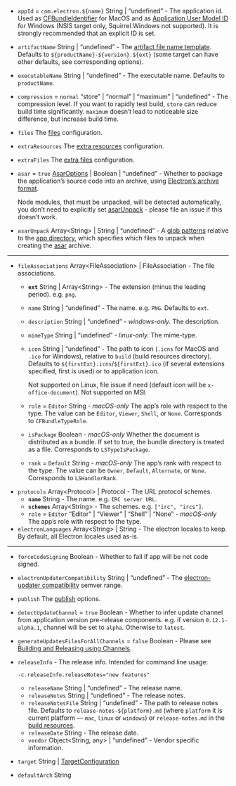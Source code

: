 <ul>
<li>
<p><code id="PlatformSpecificBuildOptions-appId">appId</code> = <code>com.electron.${name}</code> String | “undefined” - The application id. Used as <a href="https://developer.apple.com/library/ios/documentation/General/Reference/InfoPlistKeyReference/Articles/CoreFoundationKeys.html#//apple_ref/doc/uid/20001431-102070">CFBundleIdentifier</a> for MacOS and as <a href="https://msdn.microsoft.com/en-us/library/windows/desktop/dd378459(v=vs.85).aspx">Application User Model ID</a> for Windows (NSIS target only, Squirrel.Windows not supported). It is strongly recommended that an explicit ID is set.</p>
</li>
<li>
<p><code id="PlatformSpecificBuildOptions-artifactName">artifactName</code> String | “undefined” - The <a href="/configuration/configuration#artifact-file-name-template">artifact file name template</a>. Defaults to <code>${productName}-${version}.${ext}</code> (some target can have other defaults, see corresponding options).</p>
</li>
<li>
<p><code id="PlatformSpecificBuildOptions-executableName">executableName</code> String | “undefined” - The executable name. Defaults to <code>productName</code>.</p>
</li>
<li>
<p><code id="PlatformSpecificBuildOptions-compression">compression</code> = <code>normal</code> “store” | “normal” | “maximum” | “undefined” - The compression level. If you want to rapidly test build, <code>store</code> can reduce build time significantly. <code>maximum</code> doesn’t lead to noticeable size difference, but increase build time.</p>
</li>
<li>
<p><code id="PlatformSpecificBuildOptions-files">files</code> The <a href="/configuration/contents#files">files</a> configuration.</p>
</li>
<li>
<p><code id="PlatformSpecificBuildOptions-extraResources">extraResources</code> The <a href="/configuration/contents#extraresources">extra resources</a> configuration.</p>
</li>
<li>
<p><code id="PlatformSpecificBuildOptions-extraFiles">extraFiles</code> The <a href="/configuration/contents#extrafiles">extra files</a> configuration.</p>
</li>
<li>
<p><code id="PlatformSpecificBuildOptions-asar">asar</code> = <code>true</code> <a href="#AsarOptions">AsarOptions</a> | Boolean | “undefined” - Whether to package the application’s source code into an archive, using <a href="http://electron.atom.io/docs/tutorial/application-packaging/">Electron’s archive format</a>.</p>
<p>Node modules, that must be unpacked, will be detected automatically, you don’t need to explicitly set <a href="#configuration-asarUnpack">asarUnpack</a> - please file an issue if this doesn’t work.</p>
</li>
<li>
<p><code id="PlatformSpecificBuildOptions-asarUnpack">asarUnpack</code> Array&lt;String&gt; | String | “undefined” - A <a href="/file-patterns">glob patterns</a> relative to the <a href="#MetadataDirectories-app">app directory</a>, which specifies which files to unpack when creating the <a href="http://electron.atom.io/docs/tutorial/application-packaging/">asar</a> archive.</p>
</li>
</ul>
<hr>
<ul>
<li><code id="PlatformSpecificBuildOptions-fileAssociations">fileAssociations</code> Array&lt;FileAssociation&gt; | FileAssociation<a name="FileAssociation"></a> - The file associations.
<ul>
<li>
<p><strong><code id="FileAssociation-ext">ext</code></strong> String | Array&lt;String&gt; - The extension (minus the leading period). e.g. <code>png</code>.</p>
</li>
<li>
<p><code id="FileAssociation-name">name</code> String | “undefined” - The name. e.g. <code>PNG</code>. Defaults to <code>ext</code>.</p>
</li>
<li>
<p><code id="FileAssociation-description">description</code> String | “undefined” - <em>windows-only.</em> The description.</p>
</li>
<li>
<p><code id="FileAssociation-mimeType">mimeType</code> String | “undefined” - <em>linux-only.</em> The mime-type.</p>
</li>
<li>
<p><code id="FileAssociation-icon">icon</code> String | “undefined” - The path to icon (<code>.icns</code> for MacOS and <code>.ico</code> for Windows), relative to <code>build</code> (build resources directory). Defaults to <code>${firstExt}.icns</code>/<code>${firstExt}.ico</code> (if several extensions specified, first is used) or to application icon.</p>
<p>Not supported on Linux, file issue if need (default icon will be <code>x-office-document</code>). Not supported on MSI.</p>
</li>
<li>
<p><code id="FileAssociation-role">role</code> = <code>Editor</code> String - <em>macOS-only</em> The app’s role with respect to the type. The value can be <code>Editor</code>, <code>Viewer</code>, <code>Shell</code>, or <code>None</code>. Corresponds to <code>CFBundleTypeRole</code>.</p>
</li>
<li>
<p><code id="FileAssociation-isPackage">isPackage</code> Boolean - <em>macOS-only</em> Whether the document is distributed as a bundle. If set to true, the bundle directory is treated as a file. Corresponds to <code>LSTypeIsPackage</code>.</p>
</li>
<li>
<p><code id="FileAssociation-rank">rank</code> = <code>Default</code> String - <em>macOS-only</em> The app’s rank with respect to the type. The value can be <code>Owner</code>, <code>Default</code>, <code>Alternate</code>, or <code>None</code>. Corresponds to <code>LSHandlerRank</code>.</p>
</li>
</ul>
</li>
<li><code id="PlatformSpecificBuildOptions-protocols">protocols</code> Array&lt;Protocol&gt; | Protocol<a name="Protocol"></a> - The URL protocol schemes.
<ul>
<li><strong><code id="Protocol-name">name</code></strong> String - The name. e.g. <code>IRC server URL</code>.</li>
<li><strong><code id="Protocol-schemes">schemes</code></strong> Array&lt;String&gt; - The schemes. e.g. <code>[&quot;irc&quot;, &quot;ircs&quot;]</code>.</li>
<li><code id="Protocol-role">role</code> = <code>Editor</code> “Editor” | “Viewer” | “Shell” | “None” - <em>macOS-only</em> The app’s role with respect to the type.</li>
</ul>
</li>
<li><code id="PlatformSpecificBuildOptions-electronLanguages">electronLanguages</code> Array&lt;String&gt; | String - The electron locales to keep. By default, all Electron locales used as-is.</li>
</ul>
<hr>
<ul>
<li>
<p><code id="PlatformSpecificBuildOptions-forceCodeSigning">forceCodeSigning</code> Boolean - Whether to fail if app will be not code signed.</p>
</li>
<li>
<p><code id="PlatformSpecificBuildOptions-electronUpdaterCompatibility">electronUpdaterCompatibility</code> String | “undefined” - The <a href="/auto-update#compatibility">electron-updater compatibility</a> semver range.</p>
</li>
<li>
<p><code id="PlatformSpecificBuildOptions-publish">publish</code> The <a href="/configuration/publish">publish</a> options.</p>
</li>
<li>
<p><code id="PlatformSpecificBuildOptions-detectUpdateChannel">detectUpdateChannel</code> = <code>true</code> Boolean - Whether to infer update channel from application version pre-release components. e.g. if version <code>0.12.1-alpha.1</code>, channel will be set to <code>alpha</code>. Otherwise to <code>latest</code>.</p>
</li>
<li>
<p><code id="PlatformSpecificBuildOptions-generateUpdatesFilesForAllChannels">generateUpdatesFilesForAllChannels</code> = <code>false</code> Boolean - Please see <a href="https://github.com/electron-userland/electron-builder/issues/1182#issuecomment-324947139">Building and Releasing using Channels</a>.</p>
</li>
<li>
<p><code id="PlatformSpecificBuildOptions-releaseInfo">releaseInfo</code><a name="ReleaseInfo"></a> - The release info. Intended for command line usage:</p>
<p><code>-c.releaseInfo.releaseNotes=&quot;new features&quot;</code></p>
<ul>
<li><code id="ReleaseInfo-releaseName">releaseName</code> String | “undefined” - The release name.</li>
<li><code id="ReleaseInfo-releaseNotes">releaseNotes</code> String | “undefined” - The release notes.</li>
<li><code id="ReleaseInfo-releaseNotesFile">releaseNotesFile</code> String | “undefined” - The path to release notes file. Defaults to <code>release-notes-${platform}.md</code> (where <code>platform</code> it is current platform — <code>mac</code>, <code>linux</code> or <code>windows</code>) or <code>release-notes.md</code> in the <a href="#MetadataDirectories-buildResources">build resources</a>.</li>
<li><code id="ReleaseInfo-releaseDate">releaseDate</code> String - The release date.</li>
<li><code id="ReleaseInfo-vendor">vendor</code> Object&lt;String, any&gt; | “undefined” - Vendor specific information.</li>
</ul>
</li>
<li>
<p><code id="PlatformSpecificBuildOptions-target">target</code> String | <a href="/cli#targetconfiguration">TargetConfiguration</a></p>
</li>
<li>
<p><code id="PlatformSpecificBuildOptions-defaultArch">defaultArch</code> String</p>
</li>
</ul>
